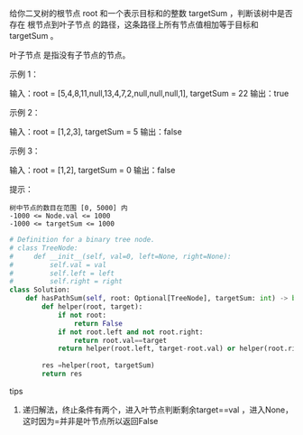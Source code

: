 给你二叉树的根节点 root 和一个表示目标和的整数 targetSum ，判断该树中是否存在 根节点到叶子节点 的路径，这条路径上所有节点值相加等于目标和 targetSum 。

叶子节点 是指没有子节点的节点。

 

示例 1：

输入：root = [5,4,8,11,null,13,4,7,2,null,null,null,1], targetSum = 22
输出：true

示例 2：

输入：root = [1,2,3], targetSum = 5
输出：false

示例 3：

输入：root = [1,2], targetSum = 0
输出：false

 

提示：

    树中节点的数目在范围 [0, 5000] 内
    -1000 <= Node.val <= 1000
    -1000 <= targetSum <= 1000



```python
# Definition for a binary tree node.
# class TreeNode:
#     def __init__(self, val=0, left=None, right=None):
#         self.val = val
#         self.left = left
#         self.right = right
class Solution:
    def hasPathSum(self, root: Optional[TreeNode], targetSum: int) -> bool:
        def helper(root, target):
            if not root:
                return False 
            if not root.left and not root.right:
                return root.val==target 
            return helper(root.left, target-root.val) or helper(root.right, target - root.val)
            
        res =helper(root, targetSum)
        return res 
```



tips

1. 递归解法，终止条件有两个，进入叶节点判断剩余target==val ，进入None，这时因为=并非是叶节点所以返回False